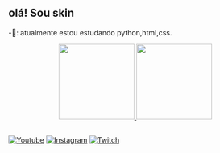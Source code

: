 ## olá! Sou skin

-📖: atualmente estou estudando python,html,css.

<div align="center">
  <a href="https://github.com/Skinquerz">
    <img height="150em" src="https://github-readme-stats.vercel.app/api?username=Skinquerz&count_private=true&include_all_commits=true&show_icons=true&theme=dark&hide_border=false&show_owner=true"/>
    <img height="150em" src="https://github-readme-stats.vercel.app/api/top-langs/?username=Skinquerz&theme=dark&hide_border=false&&layout=compact"/>
  </a>
</div>

##

[![Youtube](https://img.shields.io/badge/YouTube-FF0000?style=for-the-badge&logo=youtube&logoColor=white)](https://www.youtube.com/@skinquerz)
[![Instagram](https://img.shields.io/badge/Instagram-E4405F?style=for-the-badge&logo=instagram&logoColor=white)](https://instagram.com/murilo.qy)
[![Twitch](https://img.shields.io/badge/Twitch-9146FF?style=for-the-badge&logo=twitch&logoColor=white)](https://twitch.tv/skinquerz)
